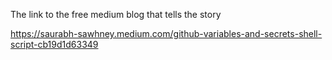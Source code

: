 The link to the free medium blog that tells the story

https://saurabh-sawhney.medium.com/github-variables-and-secrets-shell-script-cb19d1d63349
